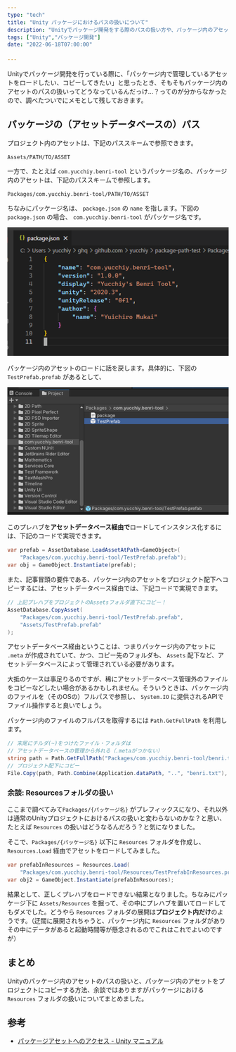 ```yaml
---
type: "tech"
title: "Unity パッケージにおけるパスの扱いについて"
description: "Unityでパッケージ開発をする際のパスの扱い方や、パッケージ内のアセットにアクセスする方法についてまとめます。"
tags: ["Unity","パッケージ開発"]
date: "2022-06-18T07:00:00"

---
```


Unityでパッケージ開発を行っている際に、「パッケージ内で管理しているアセットをロードしたい、コピーしてきたい」と思ったとき、そもそもパッケージ内のアセットのパスの扱いってどうなっているんだっけ…？ってのが分からなかったので、調べたついでにメモとして残しておきます。

## パッケージの（アセットデータベースの）パス

プロジェクト内のアセットは、下記のパススキームで参照できます。

```plain text
Assets/PATH/TO/ASSET
```


一方で、たとえば `com.yucchiy.benri-tool` というパッケージ名の、パッケージ内のアセットは、下記のパススキームで参照します。

```plain text
Packages/com.yucchiy.benri-tool/PATH/TO/ASSET
```


ちなみにパッケージ名は、 `package.json` の `name` を指します。下図の `package.json` の場合、 `com.yucchiy.benri-tool` がパッケージ名です。

![](./C4F67F2500A152DE16762C79A91B5775.png)

パッケージ内のアセットのロードに話を戻します。具体的に、下図の `TestPrefab.prefab` があるとして、

![](./90E878DED317F471781CF4A762C3F5FE.png)

このプレハブを**アセットデータベース経由で**ロードしてインスタンス化するには、下記のコードで実現できます。

```csharp
var prefab = AssetDatabase.LoadAssetAtPath<GameObject>(
    "Packages/com.yucchiy.benri-tool/TestPrefab.prefab");
var obj = GameObject.Instantiate(prefab);
```


また、記事冒頭の要件である、パッケージ内のアセットをプロジェクト配下へコピーするには、アセットデータベース経由では、下記コードで実現できます。

```csharp
// 上記プレハブをプロジェクトのAssetsフォルダ直下にコピー！
AssetDatabase.CopyAsset(
    "Packages/com.yucchiy.benri-tool/TestPrefab.prefab",
    "Assets/TestPrefab.prefab"
);
```


アセットデータベース経由ということは、つまりパッケージ内のアセットに `.meta` が作成されていて、かつ、コピー先のフォルダも、 `Assets` 配下など、アセットデータベースによって管理されている必要があります。

大抵のケースは事足りるのですが、稀にアセットデータベース管理外のファイルをコピーなどしたい場合があるかもしれません。そういうときは、パッケージ内のファイルを（そのOSの）フルパスで参照し、 `System.IO` に提供されるAPIでファイル操作すると良いでしょう。

パッケージ内のファイルのフルパスを取得するには `Path.GetFullPath` を利用します。

```csharp
// 末尾にチルダ(~)をつけたファイル・フォルダは
// アセットデータベースの管理から外れる（.metaがつかない）
string path = Path.GetFullPath("Packages/com.yucchiy.benri-tool/benri.txt~");
// プロジェクト配下にコピー
File.Copy(path, Path.Combine(Application.dataPath, "..", "benri.txt"), true);
```


### 余談: Resourcesフォルダの扱い

ここまで調べてみて`Packages/{パッケージ名}` がプレフィックスになり、それ以外は通常のUnityプロジェクトにおけるパスの扱いと変わらないのかな？と思い、たとえば `Resources` の扱いはどうなるんだろう？と気になりました。

そこで、`Packages/{パッケージ名}` 以下に `Resources` フォルダを作成し、 `Resources.Load` 経由でアセットをロードしてみました。

```csharp
var prefabInResources = Resources.Load(
    "Packages/com.yucchiy.benri-tool/Resources/TestPrefabInResources.prefab");
var obj2 = GameObject.Instantiate(prefabInResources);
```


結果として、正しくプレハブをロードできない結果となりました。ちなみにパッケージ下に `Assets/Resources` を掘って、その中にプレハブを置いてロードしてもダメでした。どうやら `Resources` フォルダの展開は**プロジェクト内だけ**のようです。（迂闊に展開されちゃうと、パッケージ内に `Resources` フォルダがありその中にデータがあると起動時間等が懸念されるのでこれはこれでよいのですが）

## まとめ

Unityのパッケージ内のアセットのパスの扱いと、パッケージ内のアセットをプロジェクトにコピーする方法、余談ではありますがパッケージにおける `Resources` フォルダの扱いについてまとめました。

## 参考

* [パッケージアセットへのアクセス - Unity マニュアル](https://docs.unity3d.com/ja/2020.3/Manual/upm-assets.html)


